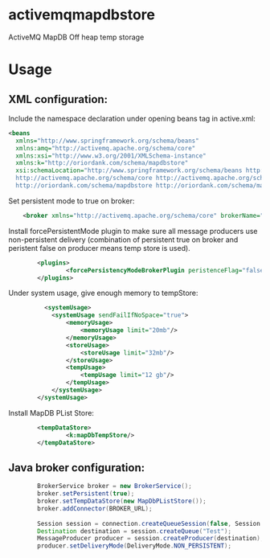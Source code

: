 activemqmapdbstore
==================

ActiveMQ MapDB Off heap temp storage

Usage
========

XML configuration:
--------

Include the namespace declaration under opening beans tag in active.xml:

```xml
<beans
  xmlns="http://www.springframework.org/schema/beans"
  xmlns:amq="http://activemq.apache.org/schema/core"
  xmlns:xsi="http://www.w3.org/2001/XMLSchema-instance"
  xmlns:k="http://oriordank.com/schema/mapdbstore"
  xsi:schemaLocation="http://www.springframework.org/schema/beans http://www.springframework.org/schema/beans/spring-beans.xsd
  http://activemq.apache.org/schema/core http://activemq.apache.org/schema/core/activemq-core.xsd
  http://oriordank.com/schema/mapdbstore http://oriordank.com/schema/mapdbstore/mapdbstore.xsd">
```

Set persistent mode to true on broker:

```xml
    <broker xmlns="http://activemq.apache.org/schema/core" brokerName="instance1" useShutdownHook="true" persistent="true" advisorySupport="true" schedulerSupport="false">
```

Install forcePersistentMode plugin to make sure all message producers use non-persistent delivery (combination of persistent true on broker and peristent false on producer means temp store is used).

```xml
        <plugins>
                <forcePersistencyModeBrokerPlugin peristenceFlag="false"/>
        </plugins>
```

Under system usage, give enough memory to tempStore:

```xml
          <systemUsage>
            <systemUsage sendFailIfNoSpace="true">
                <memoryUsage>
                    <memoryUsage limit="20mb"/>
                </memoryUsage>
                <storeUsage>
                    <storeUsage limit="32mb"/>
                </storeUsage>
                <tempUsage>
                    <tempUsage limit="12 gb"/>
                </tempUsage>
            </systemUsage>
        </systemUsage>
```

Install MapDB PList Store:

```xml
        <tempDataStore>
                <k:mapDbTempStore/>
        </tempDataStore>
```

Java broker configuration:
--------

```java
        BrokerService broker = new BrokerService();
        broker.setPersistent(true);
        broker.setTempDataStore(new MapDbPListStore());
        broker.addConnector(BROKER_URL);
        
        Session session = connection.createQueueSession(false, Session.AUTO_ACKNOWLEDGE);
        Destination destination = session.createQueue("Test");
        MessageProducer producer = session.createProducer(destination);
        producer.setDeliveryMode(DeliveryMode.NON_PERSISTENT);


